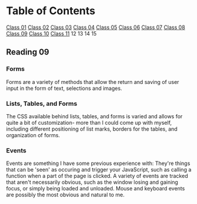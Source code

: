 # Table of Contents

[Class 01](class-01.md)
[Class 02](class-02.md)
[Class 03](class-03.md)
[Class 04](class-04.md)
[Class 05](class-05.md)
[Class 06](class-06.md)
[Class 07](class-07.md)
[Class 08](class-08.md)
[Class 09](class-09.md)
[Class 10](class-10.md)
[Class 11](class-11.md)
12
13
14
15

## Reading 09

### Forms

Forms are a variety of methods that allow the return and saving of user input in the form of text, selections and images.

### Lists, Tables, and Forms

The CSS available behind lists, tables, and forms is varied and allows for quite a bit of customization- more than I could come up with myself, including different positioning of list marks, borders for the tables, and organization of forms.

### Events

Events are something I have some previous experience with: They're things that can be 'seen' as occuring and trigger your JavaScript, such as calling a function when a part of the page is clicked. A variety of events are tracked that aren't necessarily obvious, such as the window losing and gaining focus, or simply being loaded and unloaded. Mouse and keyboard events are possibly the most obvious and natural to me.

